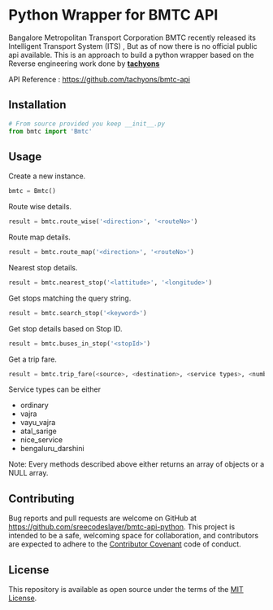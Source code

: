# Python Wrapper for BMTC API

Bangalore Metropolitan Transport Corporation BMTC recently released its Intelligent Transport System (ITS) , But as of now there is no official public api available. This is an approach to build a python wrapper based on the Reverse engineering work done by [**tachyons**](https://github.com/tachyons)

API Reference : https://github.com/tachyons/bmtc-api

## Installation

```python
# From source provided you keep __init__.py
from bmtc import 'Bmtc'
```

## Usage

Create a new instance.

```python
bmtc = Bmtc()
```

Route wise details.

```python
result = bmtc.route_wise('<direction>', '<routeNo>')
```

Route map details.
```python
result = bmtc.route_map('<direction>', '<routeNo>')
```
Nearest stop details.

```python
result = bmtc.nearest_stop('<lattitude>', '<longitude>')
```
Get stops matching the query string.

```python
result = bmtc.search_stop('<keyword>')
```
Get stop details based on Stop ID.

```python
result = bmtc.buses_in_stop('<stopId>')
```
Get a trip fare.

```python
result = bmtc.trip_fare(<source>, <destination>, <service types>, <number of adults>)
```
Service types can be either
* ordinary
* vajra
* vayu_vajra
* atal_sarige
* nice_service
* bengaluru_darshini

Note: Every methods described above either returns an array of objects or a NULL array.

## Contributing

Bug reports and pull requests are welcome on GitHub at https://github.com/sreecodeslayer/bmtc-api-python. This project is intended to be a safe, welcoming space for collaboration, and contributors are expected to adhere to the [Contributor Covenant](http://contributor-covenant.org) code of conduct.


## License

This repository is available as open source under the terms of the [MIT License](http://opensource.org/licenses/MIT).
